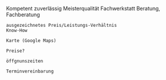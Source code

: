 

 Kompetent
    zuverlässig
    Meisterqualität
    Fachwerkstatt
    Beratung, Fachberatung

    ausgezeichnetes Preis/Leistungs-Verhältnis
    Know-How

    Karte (Google Maps)

    Preise?

    öffgnunszeiten

    Terminvereinbarung
